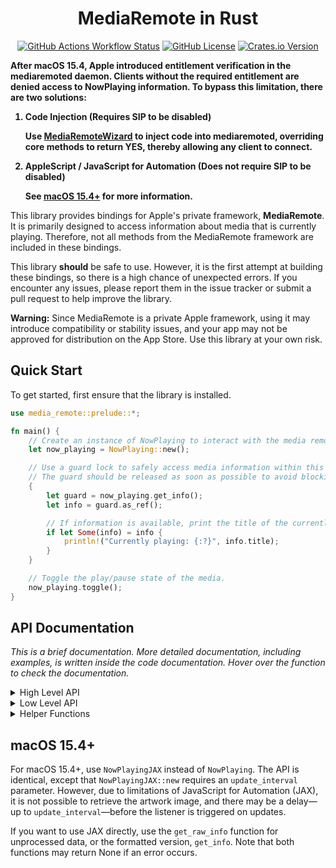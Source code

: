 <div align="center">

# MediaRemote in Rust

[![GitHub Actions Workflow Status](https://img.shields.io/github/actions/workflow/status/nohackjustnoobb/media-remote/main.yml?style=for-the-badge&label=test)](https://github.com/nohackjustnoobb/media-remote/actions/workflows/main.yml)
[![GitHub License](https://img.shields.io/github/license/nohackjustnoobb/media-remote?style=for-the-badge)](https://github.com/nohackjustnoobb/media-remote/blob/master/LICENSE)
[![Crates.io Version](https://img.shields.io/crates/v/media-remote?style=for-the-badge)](https://crates.io/crates/media-remote)

</div>

<b>
After macOS 15.4, Apple introduced entitlement verification in the mediaremoted daemon. Clients without the required entitlement are denied access to NowPlaying information. To bypass this limitation, there are two solutions:

1. Code Injection (Requires SIP to be disabled)

   Use [MediaRemoteWizard](https://github.com/Mx-Iris/MediaRemoteWizard) to inject code into mediaremoted, overriding core methods to return YES, thereby allowing any client to connect.

2. AppleScript / JavaScript for Automation (Does not require SIP to be disabled)

   See [macOS 15.4+](#macos-154) for more information.

</b>

This library provides bindings for Apple's private framework, **MediaRemote**. It is primarily designed to access information about media that is currently playing. Therefore, not all methods from the MediaRemote framework are included in these bindings.

This library **should** be safe to use. However, it is the first attempt at building these bindings, so there is a high chance of unexpected errors. If you encounter any issues, please report them in the issue tracker or submit a pull request to help improve the library.

**Warning:** Since MediaRemote is a private Apple framework, using it may introduce compatibility or stability issues, and your app may not be approved for distribution on the App Store. Use this library at your own risk.

## Quick Start

To get started, first ensure that the library is installed.

```rust
use media_remote::prelude::*;

fn main() {
    // Create an instance of NowPlaying to interact with the media remote.
    let now_playing = NowPlaying::new();

    // Use a guard lock to safely access media information within this block.
    // The guard should be released as soon as possible to avoid blocking.
    {
        let guard = now_playing.get_info();
        let info = guard.as_ref();

        // If information is available, print the title of the currently playing media.
        if let Some(info) = info {
            println!("Currently playing: {:?}", info.title);
        }
    }

    // Toggle the play/pause state of the media.
    now_playing.toggle();
}
```

## API Documentation

_This is a brief documentation. More detailed documentation, including examples, is written inside the code documentation. Hover over the function to check the documentation._

<details>
  <summary>High Level API</summary>

### `NowPlaying::new() -> NowPlaying`

Creates a new instance of `NowPlaying` and registers for playback notifications.

- **Returns**:

  - `NowPlaying`: A new instance of the `NowPlaying` struct.

### `NowPlaying::get_info(&self) -> RwLockReadGuard<'_, Option<NowPlayingInfo>>`

Retrieves the latest now playing information.

- **Returns**:

  - `RwLockReadGuard<'_, Option<NowPlayingInfo>>`: A guard to the now playing metadata.

- **Note**:

  - The lock should be released as soon as possible to minimize blocking time.

### `NowPlaying::subscribe<F: Fn(RwLockReadGuard<'_, Option<NowPlayingInfo>>) + Send + Sync + 'static>(&self, listener: F) -> ListenerToken`

Subscribes a listener to receive updates when the "Now Playing" information changes.

- **Arguments**:

  - `listener`: A function or closure that accepts a `RwLockReadGuard<'_, Option<NowPlayingInfo>>`.

- **Returns**:

  - `ListenerToken`: A token representing the listener, which can later be used to unsubscribe.

### `NowPlaying::unsubscribe(&self, token: ListenerToken)`

Unsubscribes a previously registered listener using the provided `ListenerToken`.

- **Arguments**:

  - `token`: The `ListenerToken` returned when the listener was subscribed.

### `NowPlayingInfo`

```rust
pub struct NowPlayingInfo {
    pub is_playing: Option<bool>,
    pub title: Option<String>,
    pub artist: Option<String>,
    pub album: Option<String>,
    pub album_cover: Option<DynamicImage>,
    pub elapsed_time: Option<f64>,
    pub duration: Option<f64>,
    pub info_update_time: Option<SystemTime>,
    pub bundle_id: Option<String>,
    pub bundle_name: Option<String>,
    pub bundle_icon: Option<DynamicImage>,
}
```

### Media Control Functions

These functions allow you to control the currently playing media. To use these functions, import `media_remote::Controller`.

- `NowPlaying::toggle(&self) -> bool`

  Toggles between play and pause states.

- `NowPlaying::play(&self) -> bool`

  Starts playing the media.

- `NowPlaying::pause(&self) -> bool`

  Pauses the media.

- `NowPlaying::next(&self) -> bool`

  Skips to the next track.

- `NowPlaying::previous(&self) -> bool`

  Goes back to the previous track.
  </details>

<details>
  <summary>Low Level API</summary>

### `get_now_playing_application_is_playing() -> Option<bool>`

Checks whether the currently playing media application is actively playing.

- **Returns**:

  - `Some(true)`: If a media application is playing.
  - `Some(false)`: If no media is currently playing.
  - `None`: If the function times out (e.g., due to an API failure or missing response).

### `get_now_playing_client() -> Option<Id>`

Retrieves the current "now playing" client ID (which is a reference).

- **Returns**:

  - `Some(Id)`: If a valid client ID is found.
  - `None`: If no client ID is found or the request times out.

- **Note**:

  - This function should not be used as the returned ID is short-lived and may cause undefined behavior when used outside of the block.

### `get_now_playing_application_pid() -> Option<i32>`

Retrieves the current "now playing" application PID.

- **Returns**:

  - `Some(PID)`: If a valid application PID is found.
  - `None`: If no application PID is found or the request times out.

### `get_now_playing_info() -> Option<HashMap<String, InfoTypes>>`

Retrieves the currently playing media information as a `HashMap<String, InfoTypes>`. The function interacts with Apple's CoreFoundation API to extract metadata related to the currently playing media.

- **Returns**:

  - `Some(HashMap<String, InfoTypes>)`: If metadata is successfully retrieved.
  - `None`: If no metadata is available or retrieval fails.

### `get_now_playing_client_parent_app_bundle_identifier() -> Option<String>`

Retrieves the bundle identifier of the parent app for the current "now playing" client.

- **Returns**:

  - `Some(String)`: The bundle identifier of the parent app if successfully retrieved.
  - `None`: If the client ID is invalid, the bundle identifier is null, or retrieval fails.

### `get_now_playing_client_bundle_identifier() -> Option<String>`

Retrieves the bundle identifier of the current "now playing" client.

- **Returns**:

  - `Some(String)`: The bundle identifier of the client app if successfully retrieved.
  - `None`: If the client ID is invalid, the bundle identifier is null, or retrieval fails.

### `send_command(command: Command) -> bool`

Sends a media command to the currently active media client.

- **Arguments**:

  - `command`: The Command to be sent, representing an action like play, pause, skip, etc.

- **Returns**:

  - `true`: If the command was successfully sent and processed.
  - `false`: If the operation failed or the command was not recognized.

- **Notes**:
  - The `useInfo` argument is not supported by this function and is not used in the current implementation.
  - If no media is currently playing, this function may open iTunes (or the default media player) to handle the command.

### `set_playback_speed(speed: i32)`

Sets the playback speed of the currently active media client.

- **Arguments**:

  - `speed`: The playback speed multiplier.

- **Note**:

  - Playback speed changes typically do not work most of the time. Depending on the media client or content, setting the playback speed may not have the desired effect.

### `set_elapsed_time(elapsed_time: f64)`

Sets the elapsed time of the currently playing media.

- **Arguments**:

  - `elapsed_time`: The elapsed time in seconds to set the current position of the media.

- **Note**:

  - Setting the elapsed time can often cause the media to pause. Be cautious when using this function, as the playback might be interrupted and require manual resumption.

### `register_for_now_playing_notifications()`

Registers the caller for "Now Playing" notifications.

- **Note**:
  - Must be called before adding observers to ensure notifications are received.

### `unregister_for_now_playing_notifications()`

Unregisters the caller for "Now Playing" notifications.

- **Note**:

  - Should be called when notifications are no longer needed to free resources.

  </details>

  <details>
  <summary>Helper Functions</summary>

### `add_observer(notification: Notification, closure: F) -> Observer`

Adds an observer for a specific media notification.

- **Arguments**:

  - `notification`: The Notification type representing the event to observe.
  - `closure`: A closure to execute when the notification is received.

- **Returns**:

  - An Observer handle that can be used to remove the observer later.

- **Note**:
  - `register_for_now_playing_notifications()` **must** be called before using this function, or notifications may not be received.

### `remove_observer(observer: Observer)`

Removes a previously added observer.

- **Arguments**:

  - `observer`: The Observer handle returned from add_observer().

### `get_bundle_info(id: &str) -> Option<BundleInfo>`

Retrieves information about an application based on its bundle identifier, including the application's name and icon.

- **Arguments**:

  - `id`: A string slice representing the bundle identifier of the application.

- **Returns**:

  - `Some(BundleInfo)`: If the application is found, containing the application's name and icon.
  - `None`: If the application cannot be found, or if there is an error retrieving the information.

</details>

## macOS 15.4+

For macOS 15.4+, use `NowPlayingJAX` instead of `NowPlaying`. The API is identical, except that `NowPlayingJAX::new` requires an `update_interval` parameter. However, due to limitations of JavaScript for Automation (JAX), it is not possible to retrieve the artwork image, and there may be a delay—up to `update_interval`—before the listener is triggered on updates.

If you want to use JAX directly, use the `get_raw_info` function for unprocessed data, or the formatted version, `get_info`. Note that both functions may return None if an error occurs.
